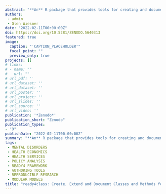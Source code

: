 ```yaml
---
abstract: "**An** R package that provides tools for creating and documenting classes and methods that represent ready4 framework modules and sub-modules."
authors:
 - admin
 - Glen Wiesner
date: "2022-02-11T00:00:00Z"
doi: https://doi.org/10.5281/ZENODO.5640313
featured: true
image:
  caption: "'CAPTION_PLACEHOLDER'"
  focal_point: ""
  preview_only: true
projects: []
# links:
# - name: ""
#   url: ""
# url_pdf: ''
# url_dataset: ''
# url_dataset: ''
# url_poster: ''
# url_project: ''
# url_slides: ''
# url_source: ''
# url_video: '' 
publication: '*Zenodo*'
publication_short: "Zenodo"
publication_types:
- "9"
publishDate: "2022-02-11T00:00:00Z"
summary: "**An** R package that provides tools for creating and documenting classes and methods that represent ready4 framework modules and sub-modules..."
tags:
 - MENTAL DISORDERS
 - HEALTH ECONOMICS
 - HEALTH SERVICES
 - POLICY ANALYSIS
 - READY4 FRAMEWORK
 - AUTHORING TOOLS
 - REPRODUCIBLE RESEARCH
 - MODULAR MODELS
title: "ready4class: Create, Extend and Document Classes and Methods for Open and Modular Mental Health Simulations"
---
```

